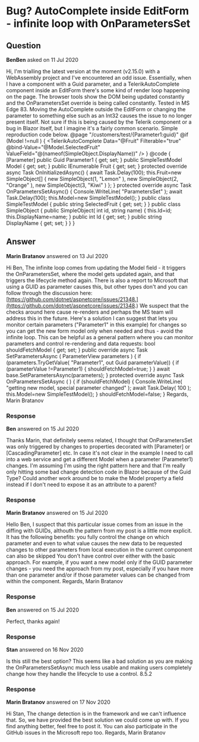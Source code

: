 # Bug? AutoComplete inside EditForm - infinite loop with OnParametersSet

## Question

**BenBen** asked on 11 Jul 2020

Hi, I'm trialling the latest version at the moment (v2.15.0) with a WebAssembly project and I've encountered an odd issue. Essentially, when I have a component with a Guid parameter, and a TelerikAutoComplete component inside an EditForm there's some kind of render loop happening on the page. The browser tools show the DOM being updated constantly and the OnParametersSet override is being called constantly. Tested in MS Edge 83. Moving the AutoComplete outside the EditForm or changing the parameter to something else such as an Int32 causes the issue to no longer present itself. Not sure if this is being caused by the Telerik component or a bug in Blazor itself, but I imagine it's a fairly common scenario. Simple reproduction code below. @page "/customers/test/{Parameter1:guid}" @if (Model !=null ) { <EditForm Model="Model"> <TelerikAutoComplete Data="@Fruit" Filterable="true" @bind-Value="@Model.SelectedFruit" ValueField="@(nameof(SimpleObject.DisplayName))" /> </EditForm> } @code { [Parameter] public Guid Parameter1 { get; set; } public SimpleTestModel Model { get; set; } public IEnumerable<SimpleObject> Fruit { get; set; } protected override async Task OnInitializedAsync() { await Task.Delay(100); this.Fruit=new SimpleObject[] { new SimpleObject(1, "Lemon" ), new SimpleObject(2, "Orange" ), new SimpleObject(3, "Kiwi" ) }; } protected override async Task OnParametersSetAsync() { Console.WriteLine( "ParametersSet" ); await Task.Delay(100); this.Model=new SimpleTestModel(); } public class SimpleTestModel { public string SelectedFruit { get; set; } } public class SimpleObject { public SimpleObject( int id, string name) { this.Id=id; this.DisplayName=name; } public int Id { get; set; } public string DisplayName { get; set; } } }

## Answer

**Marin Bratanov** answered on 13 Jul 2020

Hi Ben, The infinite loop comes from updating the Model field - it triggers the OnParametersSet, where the model gets updated again, and that triggers the lifecycle method again. There is also a report to Microsoft that using a GUID as parameter causes this, but other types don't and you can follow through the discussion here: [https://github.com/dotnet/aspnetcore/issues/21348.](https://github.com/dotnet/aspnetcore/issues/21348.) We suspect that the checks around here cause re-renders and perhaps the MS team will address this in the future. Here's a solution I can suggest that lets you monitor certain parameters ("Parameter1" in this example) for changes so you can get the new form model only when needed and thus - avoid the infinite loop. This can be helpful as a general pattern where you can monitor parameters and control re-rendering and data requests: bool shouldFetchModel { get; set; } public override async Task SetParametersAsync ( ParameterView parameters ) { if (parameters.TryGetValue( "Parameter1", out Guid parameterValue))
{ if (parameterValue !=Parameter1)
{
shouldFetchModel=true;
}
} await base.SetParametersAsync(parameters);
} protected override async Task OnParametersSetAsync ( ) { if (shouldFetchModel)
{
Console.WriteLine( "getting new model, special parameter changed" ); await Task.Delay( 100 ); this.Model=new SimpleTestModel();
}
shouldFetchModel=false;
} Regards, Marin Bratanov

### Response

**Ben** answered on 15 Jul 2020

Thanks Marin, that definitely seems related, I thought that OnParametersSet was only triggered by changes to properties decorated with [Parameter] or [CascadingParameter] etc. In case it's not clear in the example I need to call into a web service and get a different Model when a parameter (Parameter1) changes. I'm assuming I'm using the right pattern here and that I'm really only hitting some bad change detection code in Blazor because of the Guid Type? Could another work around be to make the Model property a field instead if I don't need to expose it as an attribute to a parent?

### Response

**Marin Bratanov** answered on 15 Jul 2020

Hello Ben, I suspect that this particular issue comes from an issue in the diffing with GUIDs, althouth the pattern from my post is a little more explicit. It has the following benefits: you fully control the change on which parameter and even to what value causes the new data to be requested changes to other parameters from local execution in the current component can also be skipped You don't have control over either with the basic approach. For example, if you want a new model only if the GUID parameter changes - you need the approach from my post, especially if you have more than one parameter and/or if those parameter values can be changed from within the component. Regards, Marin Bratanov

### Response

**Ben** answered on 15 Jul 2020

Perfect, thanks again!

### Response

**Stan** answered on 16 Nov 2020

Is this still the best option? This seems like a bad solution as you are making the OnParametersSetAsync much less usable and making users completely change how they handle the lifecycle to use a control. 8.5.2

### Response

**Marin Bratanov** answered on 17 Nov 2020

Hi Stan, The change detection is in the framework and we can't influence that. So, we have provided the best solution we could come up with. If you find anything better, feel free to post it. You can also participate in the GitHub issues in the Microsoft repo too. Regards, Marin Bratanov

